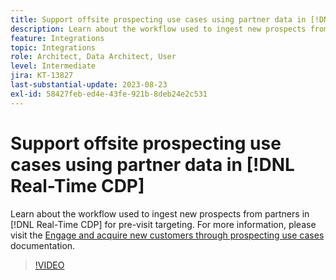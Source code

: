 ```yaml
---
title: Support offsite prospecting use cases using partner data in [!DNL Real-Time CDP]
description: Learn about the workflow used to ingest new prospects from partners in [!DNL Real-Time CDP] for pre-visit targeting. 
feature: Integrations
topic: Integrations
role: Architect, Data Architect, User
level: Intermediate
jira: KT-13827
last-substantial-update: 2023-08-23
exl-id: 58427feb-ed4e-43fe-921b-8deb24e2c531
---
```

# Support offsite prospecting use cases using partner data in [!DNL Real-Time CDP]

Learn about the workflow used to ingest new prospects from partners in [!DNL Real-Time CDP] for pre-visit targeting. For more information, please visit the [Engage and acquire new customers through prospecting use cases](https://experienceleague.adobe.com/docs/experience-platform/rtcdp/use-cases/partner-data/prospecting.html) documentation.

>[!VIDEO](https://video.tv.adobe.com/v/3423071/?learn=on)

